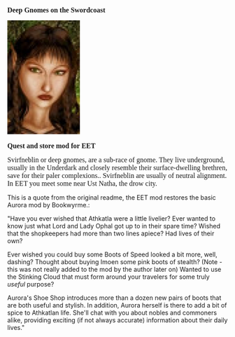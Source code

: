 <html>


<p class=MsoNormal style='line-height:normal'><b><span lang=EN-US
style='font-size:12.0pt;font-family:"Times New Roman",serif'>Deep Gnomes on the Swordcoast</span></b></p>


<p class=MsoNormal style='margin-bottom:0cm;margin-bottom:.0001pt;line-height:
normal'><span style='font-size:12.0pt;font-family:"Times New Roman",serif'><img
width=166 height=260 id="Picture 1" src="gnome.jpg"
alt="gallery/gnome"></span></p>

<p class=MsoNormal style='line-height:normal'><b><span lang=EN-US
style='font-size:12.0pt;font-family:"Times New Roman",serif'>Quest and store mod for EET</span></b></p>

<p class=MsoNormal style='line-height:normal'><span lang=EN-US
style='font-size:12.0pt;font-family:"Times New Roman",serif'>Svirfneblin or deep gnomes, are a sub-race of gnome. They live underground, usually in the Underdark and closely resemble their surface-dwelling brethren, save for their paler complexions.. Svirfneblin are usually of neutral alignment. In EET you meet some near Ust Natha, the drow city.

This is a quote from the original readme, the EET mod restores the basic Aurora mod by Bookwyrme.:

"Have you ever wished that Athkatla were a little livelier? Ever wanted to know just what Lord and Lady Ophal got up to in their spare time? Wished that the shopkeepers had more than two lines apiece? Had lives of their own?

Ever wished you could buy some Boots of Speed looked a bit more, well, dashing? Thought about buying Imoen some pink boots of stealth? (Note - this was not really added to the mod by the author later on) Wanted to use the Stinking Cloud that must form around your travelers for some truly *useful* purpose?

Aurora's Shoe Shop introduces more than a dozen new pairs of boots that are both useful and stylish. In addition, Aurora herself is there to add a bit of spice to Athkatlan life. She'll chat with you about nobles and commoners alike, providing exciting (if not always accurate) information about their daily lives."
<br>
&nbsp;</span></p>

<p class=MsoNormal><span lang=EN-NZ>&nbsp;</span></p>

</div>

</body>

</html>
